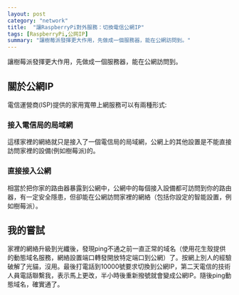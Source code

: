 ```yaml
---
layout: post
category: "network"
title:  "讓RaspberryPi對外服務：切換電信公網IP"
tags: [RaspberryPi,公网IP]
summary: "讓樹莓派發揮更大作用，先做成一個服務器，能在公網訪問到。"
---
```


讓樹莓派發揮更大作用，先做成一個服務器，能在公網訪問到。


## **關於公網IP**

電信運營商(ISP)提供的家用寬帶上網服務可以有兩種形式:


### **接入電信局的局域網**

這樣家裡的網絡就只是接入了一個電信局的局域網，公網上的其他設置是不能直接訪問家裡的設備(例如樹莓派)的。


### **直接接入公網**

相當於把你家的路由器暴露到公網中，公網中的每個接入設備都可訪問到你的路由器，有一定安全隱患，但卻能在公網訪問家裡的網絡（包括你設定的智能設置，例如樹莓派）。


## **我的嘗試**

家裡的網絡升級到光纖後，發現ping不通之前一直正常的域名（使用花生殼提供的動態域名服務，網絡設置端口轉發開放特定端口到公網）了。按網上別人的經驗破解了光貓，沒用。最後打電話到10000號要求切換到公網IP，第二天電信的技術人員電話聯繫我，表示馬上更改，半小時後重新撥號就會變成公網IP。隨後ping動態域名，確實通了。



